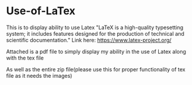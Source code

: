 # Use-of-LaTex
This is to display ability to use Latex
"LaTeX is a high-quality typesetting system; it includes features designed for the production of technical and scientific documentation."
Link here: https://www.latex-project.org/

Attached is a pdf file to simply display my ability in the use of Latex along with the tex file 

As well as the entire zip file(please use this for proper functionality of tex file as it needs the images)
